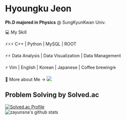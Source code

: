 # Hyoungku Jeon
**Ph.D majored in Physics** @ SungKyunKwan Univ.

💻 My Skill

⚡⚡⚡ C++ | Python | MySQL | ROOT

⚡⚡ Data Analysis | Data Visualization | Data Management

⚡ Vim | English | Korean | Japanese | Coffee brewing☕

👋 More about Me -> <a href="https://www.linkedin.com/in/hyoungku-jeon-479975247/" target="_blank"><img src="https://img.shields.io/badge/-LinkedIn-blue?style=flat-square&logo=LinkedIn&logoColor=#0A66C2"/></a>



## Problem Solving by Solved.ac 
[![Solved.ac Profile](http://mazassumnida.wtf/api/v2/generate_badge?boj=zayunsna)](https://solved.ac/zayunsna/)<br>
![zayunsna's github stats](https://github-readme-stats.vercel.app/api?username=zayunsna&show_icons=true)
